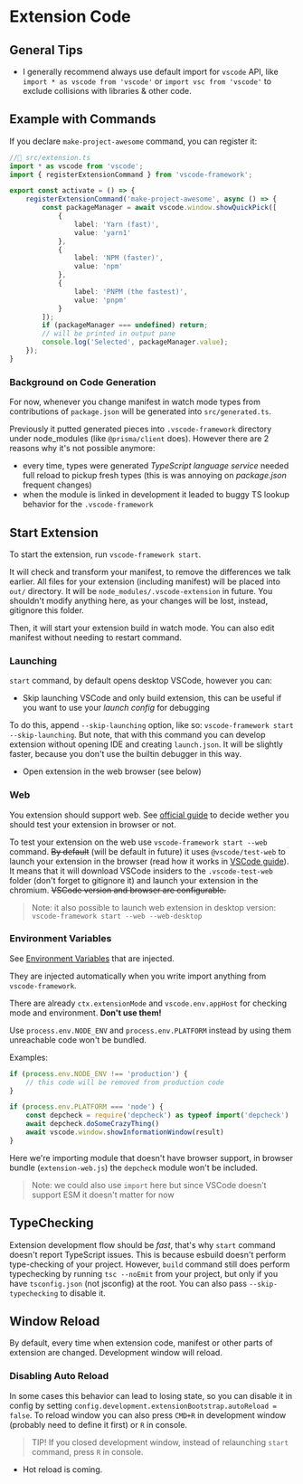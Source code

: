 # Extension Code

## General Tips

- I generally recommend always use default import for `vscode` API, like `import * as vscode from 'vscode'` or `import vsc from 'vscode'` to exclude collisions with libraries & other code.

## Example with Commands

If you declare `make-project-awesome` command, you can register it:

```ts
//📁 src/extension.ts
import * as vscode from 'vscode';
import { registerExtensionCommand } from 'vscode-framework';

export const activate = () => {
    registerExtensionCommand('make-project-awesome', async () => {
        const packageManager = await vscode.window.showQuickPick([
            {
                label: 'Yarn (fast)',
                value: 'yarn1'
            },
            {
                label: 'NPM (faster)',
                value: 'npm'
            },
            {
                label: 'PNPM (the fastest)',
                value: 'pnpm'
            }
        ]);
        if (packageManager === undefined) return;
        // will be printed in output pane
        console.log('Selected', packageManager.value);
    });
}
```

### Background on Code Generation

For now, whenever you change manifest in watch mode types from contributions of `package.json` will be generated into `src/generated.ts`.

Previously it putted generated pieces into `.vscode-framework` directory under node_modules (like `@prisma/client` does). However there are 2 reasons why it's not possible anymore:

- every time, types were generated *TypeScript language service* needed full reload to pickup fresh types (this is was annoying on *package.json* frequent changes)
- when the module is linked in development it leaded to buggy TS lookup behavior for the `.vscode-framework`

<!-- - `vscode-framework` reexports `vscode-extra`, which consists [useful methods](../vscode-extra) in additional to standard `vscode` module. -->

## Start Extension

<!-- TODO script -->

To start the extension, run `vscode-framework start`.

It will check and transform your manifest, to remove the differences we talk earlier. All files for your extension (including manifest) will be placed into `out/` directory. It will be `node_modules/.vscode-extension` in future.
You shouldn't modify anything here, as your changes will be lost, instead, gitignore this folder.

Then, it will start your extension build in watch mode. You can also edit manifest without needing to restart command.

### Launching

`start` command, by default opens desktop VSCode, however you can:

- Skip launching VSCode and only build extension, this can be useful if you want to use your *launch config* for debugging

To do this, append `--skip-launching` option, like so: `vscode-framework start --skip-launching`. But note, that with this command you can develop extension without opening IDE and creating `launch.json`. It will be slightly faster, because you don't use the builtin debugger in this way.

- Open extension in the web browser (see below)

### Web

You extension should support web. See [official guide](https://code.visualstudio.com/api/extension-guides/web-extensions) to decide wether you should test your extension in browser or not.

To test your extension on the web use `vscode-framework start --web` command. ~~By default~~ (will be default in future) it uses `@vscode/test-web` to launch your extension in the browser (read how it works in [VSCode guide](https://code.visualstudio.com/api/extension-guides/web-extensions#test-your-web-extension)). It means that it will download VSCode insiders to the `.vscode-test-web` folder (don't forget to gitignore it) and launch your extension in the chromium. ~~VSCode version and browser are configurable.~~

> Note: it also possible to launch web extension in desktop version: `vscode-framework start --web --web-desktop`

<!-- TODO: -->

### Environment Variables

See [Environment Variables](../build/client.d.ts) that are injected.

They are injected automatically when you write import anything from `vscode-framework`.

There are already `ctx.extensionMode` and `vscode.env.appHost` for checking mode and environment. **Don't use them!**

Use `process.env.NODE_ENV` and `process.env.PLATFORM` instead by using them unreachable code won't be bundled.

Examples:

```ts
if (process.env.NODE_ENV !== 'production') {
    // this code will be removed from production code
}
```

```ts
if (process.env.PLATFORM === 'node') {
    const depcheck = require('depcheck') as typeof import('depcheck')
    await depcheck.doSomeCrazyThing()
    await vscode.window.showInformationWindow(result)
}
```

<!-- TODO include more comprehensive example with commands -->

Here we're importing module that doesn't have browser support, in browser bundle (`extension-web.js`) the `depcheck` module won't be included.

> Note: we could also use `import` here but since VSCode doesn't support ESM it doesn't matter for now

<!-- To get them in intellisense create `globals.d.ts` file in your source root with `///<reference lib="vscode-framework/build/client">` at the top. -->

## TypeChecking

Extension development flow should be *fast*, that's why `start` command doesn't report TypeScript issues. This is because esbuild doesn't perform type-checking of your project. However, `build` command still does perform typechecking by running `tsc --noEmit` from your project, but only if you have `tsconfig.json` (not jsconfig) at the root. You can also pass `--skip-typechecking` to disable it.

## Window Reload

<!-- Every time you hit save in your  -->

By default, every time when extension code, manifest or other parts of extension are changed. Development window will reload.

### Disabling Auto Reload

In some cases this behavior can lead to losing state, so you can disable it in config by setting `config.development.extensionBootstrap.autoReload = false`.
To reload window you can also press `CMD+R` in development window (probably need to define it first) or `R` in console.

> TIP! If you closed development window, instead of relaunching `start` command, press `R` in console.

- Hot reload is coming.
